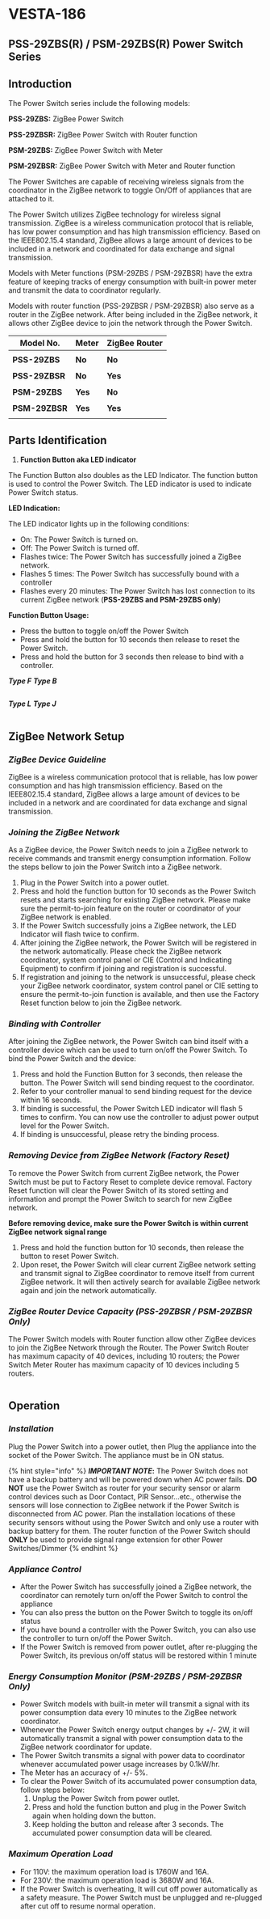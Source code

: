 # VESTA-186

## **PSS-29ZBS(R) / PSM-29ZBS(R) Power Switch Series**

## **Introduction**

The Power Switch series include the following models:

**PSS-29ZBS:** ZigBee Power Switch

**PSS-29ZBSR:** ZigBee Power Switch with Router function

**PSM-29ZBS:** ZigBee Power Switch with Meter

**PSM-29ZBSR:** ZigBee Power Switch with Meter and Router function

The Power Switches are capable of receiving wireless signals from the coordinator in the ZigBee network to toggle On/Off of appliances that are attached to it.

The Power Switch utilizes ZigBee technology for wireless signal transmission. ZigBee is a wireless communication protocol that is reliable, has low power consumption and has high transmission efficiency. Based on the IEEE802.15.4 standard, ZigBee allows a large amount of devices to be included in a network and coordinated for data exchange and signal transmission.

Models with Meter functions (PSM-29ZBS / PSM-29ZBSR) have the extra feature of keeping tracks of energy consumption with built-in power meter and transmit the data to coordinator regularly.

Models with router function (PSS-29ZBSR / PSM-29ZBSR) also serve as a router in the ZigBee network. After being included in the ZigBee network, it allows other ZigBee device to join the network through the Power Switch.

| **Model No.**  | **Meter** | **ZigBee Router** |
| -------------- | --------- | ----------------- |
|                |           |                   |
| **PSS-29ZBS**  | **No**    | **No**            |
|                |           |                   |
| **PSS-29ZBSR** | **No**    | **Yes**           |
|                |           |                   |
| **PSM-29ZBS**  | **Yes**   | **No**            |
|                |           |                   |
| **PSM-29ZBSR** | **Yes**   | **Yes**           |
|                |           |                   |

## **Parts Identification**

1. **Function Button aka LED indicator**

The Function Button also doubles as the LED Indicator. The function button is used to control the Power Switch. The LED indicator is used to indicate Power Switch status.

**LED Indication:**

The LED indicator lights up in the following conditions:

* On: The Power Switch is turned on.
* Off: The Power Switch is turned off.
* Flashes twice: The Power Switch has successfully joined a ZigBee network.
* Flashes 5 times: The Power Switch has successfully bound with a controller
* Flashes every 20 minutes: The Power Switch has lost connection to its current ZigBee network (**PSS-29ZBS and PSM-29ZBS only**)

**Function Button Usage:**

* Press the button to toggle on/off the Power Switch
* Press and hold the button for 10 seconds then release to reset the Power Switch.
* Press and hold the button for 3 seconds then release to bind with a controller.

&#x20;                                                                    _**Type F**_                                    _**Type B**_

<figure><img src=".gitbook/assets/image (206).png" alt=""><figcaption></figcaption></figure>

&#x20;                                                                      _**Type L**_                                   _**Type J**_

<figure><img src=".gitbook/assets/image (208).png" alt=""><figcaption></figcaption></figure>

## **ZigBee Network Setup**

### _**ZigBee Device Guideline**_

ZigBee is a wireless communication protocol that is reliable, has low power consumption and has high transmission efficiency. Based on the IEEE802.15.4 standard, ZigBee allows a large amount of devices to be included in a network and are coordinated for data exchange and signal transmission.

### _**Joining the ZigBee Network**_

As a ZigBee device, the Power Switch needs to join a ZigBee network to receive commands and transmit energy consumption information. Follow the steps bellow to join the Power Switch into a ZigBee network.

1. Plug in the Power Switch into a power outlet.
2. Press and hold the function button for 10 seconds as the Power Switch resets and starts searching for existing ZigBee network. Please make sure the permit-to-join feature on the router or coordinator of your ZigBee network is enabled.
3. If the Power Switch successfully joins a ZigBee network, the LED Indicator will flash twice to confirm.
4. After joining the ZigBee network, the Power Switch will be registered in the network automatically. Please check the ZigBee network coordinator, system control panel or CIE (Control and Indicating Equipment) to confirm if joining and registration is successful.
5. If registration and joining to the network is unsuccessful, please check your ZigBee network coordinator, system control panel or CIE setting to ensure the permit-to-join function is available, and then use the Factory Reset function below to join the ZigBee network.

### _**Binding with Controller**_

After joining the ZigBee network, the Power Switch can bind itself with a controller device which can be used to turn on/off the Power Switch. To bind the Power Switch and the device:

1. Press and hold the Function Button for 3 seconds, then release the button. The Power Switch will send binding request to the coordinator.
2. Refer to your controller manual to send binding request for the device within 16 seconds.
3. If binding is successful, the Power Switch LED indicator will flash 5 times to confirm. You can now use the controller to adjust power output level for the Power Switch.
4. If binding is unsuccessful, please retry the binding process.

### _**Removing Device from ZigBee Network (Factory Reset)**_

To remove the Power Switch from current ZigBee network, the Power Switch must be put to Factory Reset to complete device removal. Factory Reset function will clear the Power Switch of its stored setting and information and prompt the Power Switch to search for new ZigBee network.

**Before removing device, make sure the Power Switch is within current ZigBee network signal range**

1. Press and hold the function button for 10 seconds, then release the button to reset Power Switch.
2. Upon reset, the Power Switch will clear current ZigBee network setting and transmit signal to ZigBee coordinator to remove itself from current ZigBee network. It will then actively search for available ZigBee network again and join the network automatically.

### _**ZigBee Router Device Capacity (PSS-29ZBSR / PSM-29ZBSR Only)**_

The Power Switch models with Router function allow other ZigBee devices to join the ZigBee Network through the Router. The Power Switch Router has maximum capacity of 40 devices, including 10 routers; the Power Switch Meter Router has maximum capacity of 10 devices including 5 routers.

<figure><img src=".gitbook/assets/image (209).png" alt=""><figcaption></figcaption></figure>

## **Operation**

### _**Installation**_

Plug the Power Switch into a power outlet, then Plug the appliance into the socket of the Power Switch. The appliance must be in ON status.

{% hint style="info" %}
_**IMPORTANT NOTE**_**:** The Power Switch does not have a backup battery and will be powered down when AC power fails. **DO NOT** use the Power Switch as router for your security sensor or alarm control devices such as Door Contact, PIR Sensor…etc., otherwise the sensors will lose connection to ZigBee network if the Power Switch is disconnected from AC power. Plan the installation locations of these security sensors without using the Power Switch and only use a router with backup battery for them. The router function of the Power Switch should **ONLY** be used to provide signal range extension for other Power Switches/Dimmer
{% endhint %}

### _Appliance Control_&#x20;

* After the Power Switch has successfully joined a ZigBee network, the coordinator can remotely turn on/off the Power Switch to control the appliance&#x20;
* You can also press the button on the Power Switch to toggle its on/off status&#x20;
* If you have bound a controller with the Power Switch, you can also use the controller to turn on/off the Power Switch.&#x20;
* If the Power Switch is removed from power outlet, after re-plugging the Power Switch, its previous on/off status will be restored within 1 minute

### _**Energy Consumption Monitor (PSM-29ZBS / PSM-29ZBSR Only)**_

* Power Switch models with built-in meter will transmit a signal with its power consumption data every 10 minutes to the ZigBee network coordinator.
* Whenever the Power Switch energy output changes by +/- 2W, it will automatically transmit a signal with power consumption data to the ZigBee network coordinator for update.
* The Power Switch transmits a signal with power data to coordinator whenever accumulated power usage increases by 0.1kW/hr.
* The Meter has an accuracy of +/- 5%.
* To clear the Power Switch of its accumulated power consumption data, follow steps below:
  1. Unplug the Power Switch from power outlet.
  2. Press and hold the function button and plug in the Power Switch again when holding down the button.
  3. Keep holding the button and release after 3 seconds. The accumulated power consumption data will be cleared.

### _**Maximum Operation Load**_

* For 110V: the maximum operation load is 1760W and 16A.
* For 230V: the maximum operation load is 3680W and 16A.
* If the Power Switch is overheating, It will cut off power automatically as a safety measure. The Power Switch must be unplugged and re-plugged after cut off to resume normal operation.

